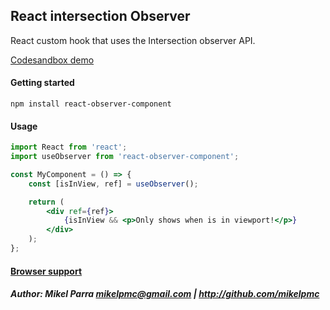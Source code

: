 ## React intersection Observer

React custom hook that uses the Intersection observer API.

[Codesandbox demo](https://codesandbox.io/embed/react-observer-component-14hrj)

#### Getting started

```shell
npm install react-observer-component
```

#### Usage

```jsx
import React from 'react';
import useObserver from 'react-observer-component';

const MyComponent = () => {
    const [isInView, ref] = useObserver();

    return (
        <div ref={ref}>
            {isInView && <p>Only shows when is in viewport!</p>}
        </div>
    );
};
```

#### [Browser support](https://caniuse.com/#feat=mdn-api_intersectionobserver)

##### Author: Mikel Parra <mikelpmc@gmail.com> | <http://github.com/mikelpmc>
